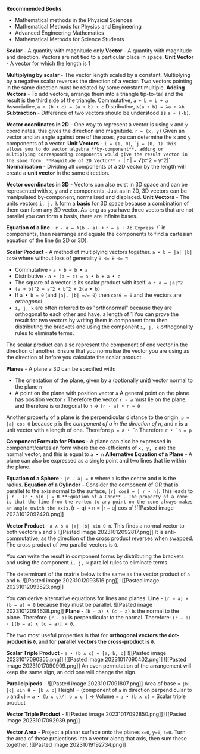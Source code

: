 **Recommended Books**:
- Mathematical methods in the Physical Sciences
- Mathematical Methods for Physics and Engineering
- Advanced Engineering Mathematics
- Mathematical Methods for Science Students

**Scalar** - A quantity with magnitude only
**Vector** - A quantity with magnitude and direction. Vectors are not tied to a particular place in space.
**Unit Vector** - A vector for which the length is 1

**Multiplying by scalar** - The vector length scaled by a constant. Multiplying by a negative scalar reverses the direction of a vector.
Two vectors pointing in the same direction must be related by some constant multiple.
**Adding Vectors** - To add vectors, arrange them into a triangle tip-to-tail and the result is the third side of the triangle.
Commutative, `a + b = b + a` 
Associative, `a + (b + c) = (a + b) + c`
Distributive, `λ(a + b) = λa + λb`
**Subtraction** - Difference of two vectors should be understood as `a + (-b)`.

**Vector coordinates in 2D**  - One way to represent a vector is using `x` and `y` coordinates, this gives the direction and magnitude. `r = (x, y)`
Given an vector and an angle against one of the axes, you can determine the `x` and `y` components of a vector.
**Unit Vectors** - `î = (1, 0)`, `ˆj = (0, 1)
This allows you to do vector algebra **by-component**, adding or multiplying corresponding components would give the result vector in the same form.
**Magnitude of 2D Vector** - `| r | = √(x^2 + y^2)`
**Normalisation** - Dividing all components of a 2D vector by the length will create a **unit vector** in the same direction.

**Vector coordinates in 3D** - Vectors can also exist in 3D space and can be represented with `x`, `y` and `z` components. 
Just as in 2D, 3D vectors can be manipulated by-component, normalised and displaced.
**Unit Vectors** - The units vectors `i, j, k` form a **basis** for 3D space because a combination of them can form any 3D vector.
As long as you have three vectors that are not parallel you can form a basis, there are infinite bases.

**Equation of a line** - `r - a = λ(b - a)` -> `r = a + λb
Express `r` in components, then rearrange and equate the components to find a cartesian equation of the line (in 2D or 3D).

**Scalar Product** - A method of multiplying vectors together. `a • b = |a| |b| cosθ` where without loss of generality `0 <= θ <= π`
- Commutative - `a • b = b • a`
- Distributive - `a • (b + c) = a • b + a • c`
- The square of a vector is its scalar product with itself. `a • a = |a|^2`
- `(a + b)^2 = a^2 + b^2 + 2(a • b)`
- If `a • b = 0` (and `|a|, |b| =/= 0`) then `cosθ = 0` and the vectors are *orthogonal*
- `i, j, k` are often referred to as "orthonormal" because they are orthogonal to each other and have. a length of 1
You can prove the result for two vectors by writing them in component form then distributing the brackets and using the component `i, j, k` orthogonality rules to eliminate terms.

The scalar product can also represent the component of one vector in the direction of another. Ensure that you normalise the vector you are using as the direction of before you calculate the scalar product.

**Planes** - A plane a 3D can be specified with:
- The orientation of the plane, given by a (optionally unit) vector normal to the plane `n`
- A point on the plane with position vector `a`
A general point on the plane has position vector `r`
Therefore the vector `r - a` must lie on the plane, and therefore is orthogonal to `n`
-> `(r - a) • n = 0`

Another property of a plane is the perpendicular distance to the origin.
`p = |a| cos θ` because `p` is the *component of a in the direction of n*, and `n` is a unit vector with a length of one.  Therefore `p = a • ˆn` Therefore `r • ˆn = p`

**Component Formula for Planes** - A plane can also be expressed in component/cartesian form where the co-efficients of `x, y, z` are the normal vector, and this is equal to `a • n`
**Alternative Equation of a Plane** - A plane can also be expressed as a single point and two lines that lie within the plane.

**Equation of a Sphere** - `|r - a| = R` where `a` is the centre and `R` is the radius.
**Equation of a Cylinder** - Consider the component of OR that is parallel to the axis normal to the surface, `|r| cosθ = | r • n|`. This leads to `| r - (r • n)n | = R
**Equation of a Cone** - The property of a cone is that the line from the vertex to any point on the cone always makes an angle `α` with the axis. `(r − q) • n = |r − q| cos α`
![[Pasted image 20231012092420.png]]

**Vector Product** - `a ∧ b ≡ |a| |b| sin θ n`. This finds a normal vector to both vectors `a` and `b`
![[Pasted image 20231012092817.png]]
It is anti-commutative, as the direction of the cross product reverses when swapped. The cross product of two parallel vectors is `0`.

You can write the result in component forms by distributing the brackets and using the component `i, j, k` parallel rules to eliminate terms.

The determinant of the matrix below is the same as the vector product of `a` and `b`.
![[Pasted image 20231012093516.png]]
![[Pasted image 20231012093523.png]]

You can derive alternative equations for lines and planes.
**Line** - `(r − a) ∧ (b − a) = 0` because they must be parallel.
![[Pasted image 20231012094638.png]]
**Plane** - `(b − a) ∧ (c − a)` is the normal to the plane. Therefore `(r - a)` is perpendicular to the normal. Therefore: `(r − a) ⋅ [(b − a) ∧ (c − a)] = 0`.

The two most useful properties is that for **orthogonal vectors the dot-product is `0`**, and for **parallel vectors the cross-product is `0`**.

**Scalar Triple Product** - `a • (b ∧ c) = [a, b, c]`
![[Pasted image 20231017090355.png]]
![[Pasted image 20231017090402.png]]
![[Pasted image 20231017090909.png]]
An even permutation of the arrangement will keep the same sign, an odd one will change the sign.

**Parallelpipeds** - ![[Pasted image 20231017091807.png]]
Area of base = `|b| |c| sin θ = |b ∧ c|`
Height = (component of `a` in direction perpendicular to `b` and `c`) = `a • (b ∧ c)/| b ∧ c |`
-> Volume = `a • (b ∧ c)` = Scalar triple product

**Vector Triple Product** - 
![[Pasted image 20231017092850.png]]
![[Pasted image 20231017092939.png]]

**Vector Area** - Project a planar surface onto the planes `x=0`, `y=0`, `z=0`. Turn the area of these projections into a vector along that axis, then sum these together.
![[Pasted image 20231019192734.png]]